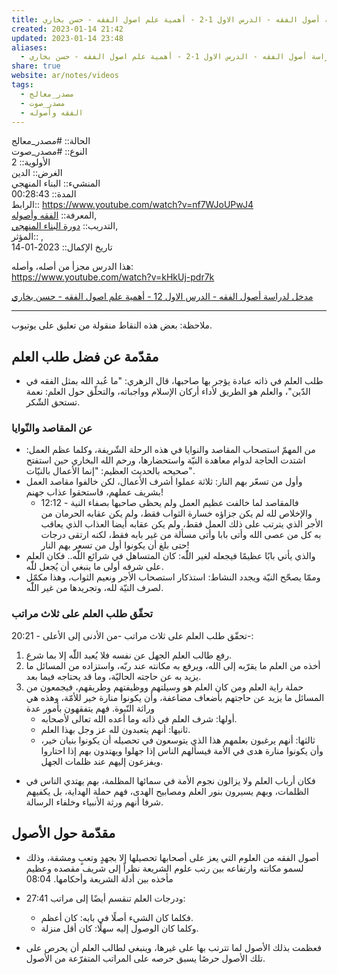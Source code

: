 ```yaml
---  
title: مدخل لدراسة أصول الفقه - الدرس الاول 1-2 - أهمية علم اصول الفقه - حسن بخاري  
created: 2023-01-14 21:42  
updated: 2023-01-14 23:48  
aliases:  
  - مدخل لدراسة أصول الفقه - الدرس الاول 1-2 - أهمية علم اصول الفقه - حسن بخاري  
share: true  
website: ar/notes/videos  
tags:  
  - مصدر_معالج  
  - مصدر_صوت  
  - الفقه وأصوله  
---  
```

  
  
  
الحالة:: #مصدر_معالج   
النوع:: #مصدر_صوت  
اﻷولوية:: 2  
الغرض:: الدين  
المنشيء:: البناء المنهجي  
المدة:: 00:28:43  
الرابط:: <https://www.youtube.com/watch?v=nf7WJoUPwJ4>  
المعرفة:: [الفقه وأصوله](%D8%A7%D9%84%D9%81%D9%82%D9%87%20%D9%88%D8%A3%D8%B5%D9%88%D9%84%D9%87.md),  
التدريب:: [دورة البناء المنهجي](%D8%AF%D9%88%D8%B1%D8%A9%20%D8%A7%D9%84%D8%A8%D9%86%D8%A7%D8%A1%20%D8%A7%D9%84%D9%85%D9%86%D9%87%D8%AC%D9%8A.md),  
المؤثر::  ,  
تاريخ اﻹكمال:: 2023-01-14  
  
هذا الدرس مجزأ من أصله، وأصله:  
<https://www.youtube.com/watch?v=kHkUj-pdr7k>  
  
[مدخل لدراسة أصول الفقه - الدرس الاول 12 - أهمية علم اصول الفقه - حسن بخاري](https://www.youtube.com/watch?v=nf7WJoUPwJ4)  
  
---  
  
ملاحظة: بعض هذه النقاط منقولة من تعليق على يوتيوب.  
  
## مقدّمة عن فضل طلب العلم  
  
- طلب العلم في ذاته عبادة يؤجر بها صاحبها، قال الزهري: "ما عُبد الله بمثل الفقه في الدّين"، والعلم هو الطريق لأداء أركان الإسلام وواجباته، والتحلّق حول العلم: نعمة تستحق الشّكر.  
  
### عن المقاصد والنّوايا  
  
- من المهمّ استصحاب المقاصد والنوايا في هذه الرحلة الشّريفة، وكلما عظم العمل: اشتدت الحاجة لدوام معاهدة النيّة واستحضارها، ورحم الله البخاري  حين استفتح صحيحه بالحديث العظيم: "إنما الأعمال بالنيّات".  
- وأول من تسعّر بهم النار: ثلاثة عملوا أشرف الأعمال، لكن خالفوا مقاصد العمل بشريف عملهم، فاستحقوا عذاب جهنم!  
  - 12:12 - فالمقاصد لما خالفت عظيم العمل ولم يحظى صاحبها بصفاء النية والإخلاص لله لم يكن جزاؤه خسارة الثواب فقط، ولم يكن عقابه الحرمان من الأجر الذي يترتب على ذلك العمل فقط، ولم يكن عقابه أيضا العذاب الذي يعاقب به كل من عصى الله وأتى بابا وأتى مسألة من غير بابه فقط، لكنه ارتقى درجات حتى بلغ أن يكونوا أول من تسعر بهم النار!  
- والذي يأتي بابًا عظيمًا فيجعله لغير اللّٰه: كان المتساهل في شرائع اللّٰه.. فكان العلم على شرفه أولى ما ينبغي أن يُجعل للّٰه.  
- وممّا يصحّح النيّة ويجدد النشاط: استذكار استصحاب الأجر ونعيم الثواب، وهذا مكمّل لصرف النيّة لله، وتجريدها من غير اللّٰه.  
  
### تحقّق طلب العلم على ثلاث مراتب  
  
20:21 - تحقّق طلب العلم على ثلاث مراتب -من الأدنى إلى الأعلى-:  
  
1. رفع طالب العلم الجهل عن نفسه فلا يُعبد اللّٰه إلا بما شرع.  
2. أخذه من العلم ما يقرّبه إلى الله، ويرفع به مكانته عند ربّه، واستزاده من المسائل ما يزيد به عن حاجته الحاليّة، وما قد يحتاجه فيما بعد.  
3. حملة راية العلم ومن كان العلم هو وسيلتهم ووظيفتهم وطريقهم، فيجمعون من المسائل ما يزيد عن حاجتهم بأضعاف مضاعفة، وأن يكونوا منارة خير للأمّة، وهذه هي وراثة النّبوة. فهم يتفقهون بأمور عدة  
   - أولها: شرف العلم في ذاته وما أعده الله تعالى لأصحابه.  
   - ثانيها: أنهم يتعبدون لله عز وجل بهذا العلم.  
   - ثالثها: أنهم يرغبون بعلمهم هذا الذي يتوسعون في تحصيله أن يكونوا بنيان خير، وأن يكونوا منارة هدى في الأمة فيسألهم الناس إذا جهلوا ويهتدون بهم إذا احتاروا ويفزعون إليهم عند ظلمات الجهل.  
  
- فكان أرباب العلم ولا يزالون نجوم الأمة في سمائها المظلمة، بهم يهتدي الناس في الظلمات، وبهم يسيرون بنور العلم ومصابيح الهدى، فهم حملة الهداية، بل يكفيهم شرفا أنهم ورثة الأنبياء وخلفاء الرسالة.  
  
## مقدّمة حول الأصول  
  
- أصول الفقه من العلوم التي يعز على أصحابها تحصيلها إلا بجهدٍ وتعبٍ ومشقة، وذلك لسمو مكانته وارتفاعه بين رتب علوم الشريعة نظراً إلى شريف مقصده وعظيم مأخذه بين أدلة الشريعة وأحكامها. 08:04  
  
- 27:41 ودرجات العلم تنقسم أيضًا إلى مراتب:  
  - فكلما كان الشيء أصلًا في بابه: كان أعظم.  
  - وكلما كان الوصول إليه سهلًا: كان أقل منزلة.  
  
- فعظمت بذلك الأصول لما تترتب بها على غيرها، وينبغي لطالب العلم أن يحرص على تلك الأصول حرصًا يسبق حرصه على المراتب المتفرّعة من الأصول.  
